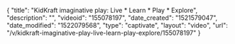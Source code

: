 {
    "title": "KidKraft imaginative play: Live * Learn * Play * Explore",
    "description": "",
    "videoid": "155078197",
    "date_created": "1521579047",
    "date_modified": "1522079568",
    "type": "captivate",
    "layout": "video",
    "url": "\/v\/kidkraft-imaginative-play-live-learn-play-explore\/155078197"
}
